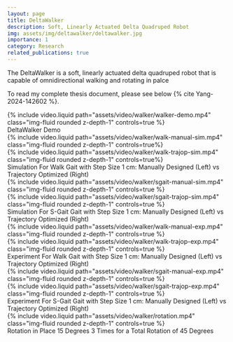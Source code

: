 ```yaml
---
layout: page
title: DeltaWalker
description: Soft, Linearly Actuated Delta Quadruped Robot
img: assets/img/deltawalker/deltawalker.jpg
importance: 1
category: Research
related_publications: true
---
```


The DeltaWalker is a soft, linearly actuated delta quadruped robot that is capable of omnidirectional walking and rotating in palce

To read my complete thesis document, please see below {% cite Yang-2024-142602 %}.

<div class="row mt-3">
    <div class="col-sm mt-3 mt-md-0">
        {% include video.liquid path="assets/video/walker/walker-demo.mp4" class="img-fluid rounded z-depth-1" controls=true %}
    </div>
</div>
<div class="caption">
    DeltaWalker Demo
</div>

<div class="row mt-3">
    <div class="col-sm mt-3 mt-md-0">
        {% include video.liquid path="assets/video/walker/walk-manual-sim.mp4" class="img-fluid rounded z-depth-1" controls=true%}
    </div>
    <div class="col-sm mt-3 mt-md-0">
        {% include video.liquid path="assets/video/walker/walk-trajop-sim.mp4" class="img-fluid rounded z-depth-1" controls=true%}
    </div>
</div>
<div class="caption">
    Simulation For Walk Gait with Step Size 1 cm: Manually Designed (Left) vs Trajectory Optimized (Right)
</div>

<div class="row mt-3">
    <div class="col-sm mt-3 mt-md-0">
        {% include video.liquid path="assets/video/walker/sgait-manual-sim.mp4" class="img-fluid rounded z-depth-1" controls=true %}
    </div>
    <div class="col-sm mt-3 mt-md-0">
        {% include video.liquid path="assets/video/walker/sgait-trajop-sim.mp4" class="img-fluid rounded z-depth-1" controls=true %}
    </div>
</div>
<div class="caption">
    Simulation For S-Gait Gait with Step Size 1 cm: Manually Designed (Left) vs Trajectory Optimized (Right)
</div>

<div class="row mt-3">
    <div class="col-sm mt-3 mt-md-0">
        {% include video.liquid path="assets/video/walker/walk-manual-exp.mp4" class="img-fluid rounded z-depth-1" controls=true %}
    </div>
    <div class="col-sm mt-3 mt-md-0">
        {% include video.liquid path="assets/video/walker/walk-trajop-exp.mp4" class="img-fluid rounded z-depth-1" controls=true %}
    </div>
</div>
<div class="caption">
    Experiment For Walk Gait with Step Size 1 cm: Manually Designed (Left) vs Trajectory Optimized (Right)
</div>

<div class="row mt-3">
    <div class="col-sm mt-3 mt-md-0">
        {% include video.liquid path="assets/video/walker/sgait-manual-exp.mp4" class="img-fluid rounded z-depth-1" controls=true %}
    </div>
    <div class="col-sm mt-3 mt-md-0">
        {% include video.liquid path="assets/video/walker/sgait-trajop-exp.mp4" class="img-fluid rounded z-depth-1" controls=true %}
    </div>
</div>
<div class="caption">
    Experiment For S-Gait Gait with Step Size 1 cm: Manually Designed (Left) vs Trajectory Optimized (Right)
</div>

<div class="row mt-3">
    <div class="col-sm mt-3 mt-md-0">
        {% include video.liquid path="assets/video/walker/rotation.mp4" class="img-fluid rounded z-depth-1" controls=true %}
    </div>
</div>
<div class="caption">
    Rotation in Place 15 Degrees 3 Times for a Total Rotation of 45 Degrees
</div>